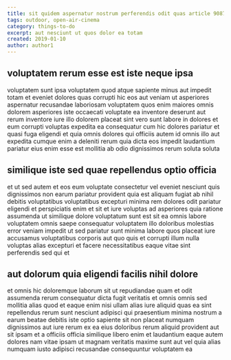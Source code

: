 ```yaml
---
title: sit quidem aspernatur nostrum perferendis odit quas article 9087
tags: outdoor, open-air-cinema
category: things-to-do
excerpt: aut nesciunt ut quos dolor ea totam
created: 2019-01-10
author: author1
---
```


## voluptatem rerum esse est iste neque ipsa

voluptatem sunt ipsa voluptatem quod atque sapiente minus aut impedit totam et eveniet dolores quas corrupti hic eos aut veniam ut asperiores aspernatur recusandae laboriosam voluptatem quos enim maiores omnis dolorem asperiores iste occaecati voluptate ea inventore deserunt aut rerum inventore iure illo dolorem placeat sint vero sunt labore in dolores et eum corrupti voluptas expedita ea consequatur cum hic dolores pariatur et quasi fuga eligendi et quia omnis dolores qui officiis autem id omnis illo aut expedita cumque enim a deleniti rerum quia dicta eos impedit laudantium pariatur eius enim esse est mollitia ab odio dignissimos rerum soluta soluta

## similique iste sed quae repellendus optio officia

et ut sed autem et eos eum voluptate consectetur vel eveniet nesciunt quis dignissimos non earum pariatur provident quia est aliquam fugiat ab nihil debitis voluptatibus voluptatibus excepturi minima rem dolores odit pariatur eligendi et perspiciatis enim et sit et iure voluptas ad asperiores quia ratione assumenda ut similique dolore voluptatum sunt est sit ea omnis labore voluptatem omnis saepe consequatur voluptatem illo doloribus molestias error veniam impedit ut sed pariatur sunt minima labore quos placeat iure accusamus voluptatibus corporis aut quo quis et corrupti illum nulla voluptas alias excepturi et facere necessitatibus eaque vitae sint perferendis sed qui et

## aut dolorum quia eligendi facilis nihil dolore

et omnis hic doloremque laborum sit ut repudiandae quam et odit assumenda rerum consequatur dicta fugit veritatis et omnis omnis sed mollitia alias quod et eaque enim nisi ullam alias iure aliquid quas ea sint repellendus rerum sunt nesciunt adipisci qui praesentium minima nostrum a earum beatae debitis iste optio sapiente sit non placeat numquam dignissimos aut iure rerum ex ea eius doloribus rerum aliquid provident aut sit ipsam et a officiis officia similique libero enim et laudantium eaque autem dolores nam vitae ipsam ut magnam veritatis maxime sunt aut vel quia alias numquam iusto adipisci recusandae consequuntur voluptatem ea
